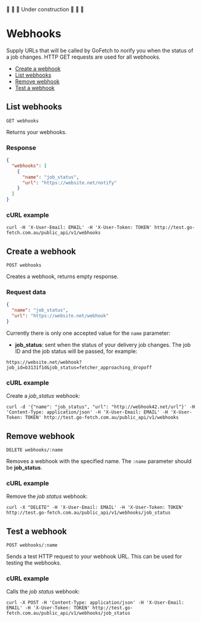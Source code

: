 🚧 🚧 🚧 Under construction 🚧 🚧 🚧
 
# Webhooks

Supply URLs that will be called by GoFetch to norify you when the status of a job changes. HTTP GET requests are used for all webhooks.

* [Create a webhook](#create-a-webhook)
* [List webhooks](#list-webhooks)
* [Remove webhook](#remove-webhook)
* [Test a webhook](#test-a-webhook)


## List webhooks

`GET webhooks`

Returns your webhooks.

### Response

```JSON
{
  "webhooks": [
    {
      "name": "job_status",
      "url": "https://website.net/notify"
    }
  ]
}
```

### cURL example

```shell
curl -H 'X-User-Email: EMAIL' -H 'X-User-Token: TOKEN' http://test.go-fetch.com.au/public_api/v1/webhooks
```




## Create a webhook

`POST webhooks`

Creates a webhook, returns empty response.

### Request data

```JSON
{
  "name": "job_status",
  "url": "https://website.net/webhook"
}
```

Currently there is only one accepted value for the `name` parameter:

* **job_status**: sent when the status of your delivery job changes. The job ID and the job status will be passed, for example:

```
https://website.net/webhook?job_id=b3131f1d&job_status=fetcher_approaching_dropoff
```



### cURL example

Create a *job_status* webhook:

```shell
curl -d '{"name": "job_status", "url": "http://webhook42.net/url"}' -H 'Content-Type: application/json' -H 'X-User-Email: EMAIL' -H 'X-User-Token: TOKEN' http://test.go-fetch.com.au/public_api/v1/webhooks
```




## Remove webhook

`DELETE webhooks/:name`

Removes a webhook with the specified name. The `:name` parameter should be **job_status**.

### cURL example

Remove the *job status* webhook:

```shell
curl -X "DELETE" -H 'X-User-Email: EMAIL' -H 'X-User-Token: TOKEN' http://test.go-fetch.com.au/public_api/v1/webhooks/job_status
```


## Test a webhook

`POST webhooks/:name`

Sends a test HTTP request to your webhook URL. This can be used for testing the webhooks.

### cURL example

Calls the *job status* webhook:

```shell
curl -X POST -H 'Content-Type: application/json' -H 'X-User-Email: EMAIL' -H 'X-User-Token: TOKEN' http://test.go-fetch.com.au/public_api/v1/webhooks/job_status
```
